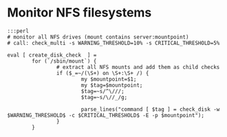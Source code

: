 # Monitor NFS filesystems

	:::perl
	# monitor all NFS drives (mount contains server:mountpoint)
	# call: check_multi -s WARNING_THRESHOLD=10% -s CRITICAL_THRESHOLD=5%
	
	eval [ create_disk_check  ] =
	        for (`/sbin/mount`) {
	                # extract all NFS mounts and add them as child checks
	                if ($_=~/(\S+) on \S+:\S+ /) {
	                        my $mountpoint=$1;
	                        my $tag=$mountpoint;
	                        $tag=~s/^\///;
	                        $tag=~s/\//_/g;
	                        
	                        parse_lines("command [ $tag ] = check_disk -w $WARNING_THRESHOLD$ -c $CRITICAL_THRESHOLD$ -E -p $mountpoint");
	                }
	        }


